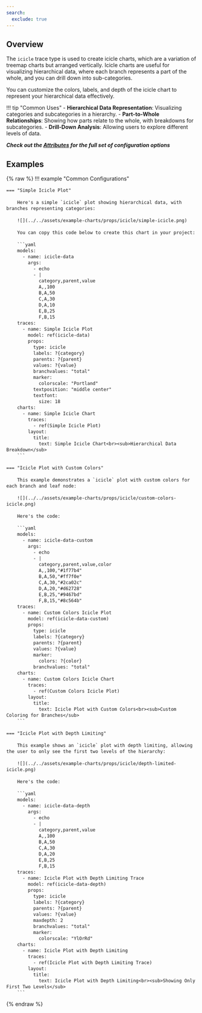 ```yaml
---
search:
  exclude: true
---
```

<!--start-->
## Overview

The `icicle` trace type is used to create icicle charts, which are a variation of treemap charts but arranged vertically. Icicle charts are useful for visualizing hierarchical data, where each branch represents a part of the whole, and you can drill down into sub-categories.

You can customize the colors, labels, and depth of the icicle chart to represent your hierarchical data effectively.

!!! tip "Common Uses"
    - **Hierarchical Data Representation**: Visualizing categories and subcategories in a hierarchy.
    - **Part-to-Whole Relationships**: Showing how parts relate to the whole, with breakdowns for subcategories.
    - **Drill-Down Analysis**: Allowing users to explore different levels of data.

_**Check out the [Attributes](../configuration/Trace/Props/Icicle/#attributes) for the full set of configuration options**_

## Examples

{% raw %}
!!! example "Common Configurations"

    === "Simple Icicle Plot"

        Here's a simple `icicle` plot showing hierarchical data, with branches representing categories:

        ![](../../assets/example-charts/props/icicle/simple-icicle.png)

        You can copy this code below to create this chart in your project:

        ```yaml
        models:
          - name: icicle-data
            args:
              - echo
              - |
                category,parent,value
                A,,100
                B,A,50
                C,A,30
                D,A,10
                E,B,25
                F,B,15
        traces:
          - name: Simple Icicle Plot
            model: ref(icicle-data)
            props:
              type: icicle
              labels: ?{category}
              parents: ?{parent}
              values: ?{value}
              branchvalues: "total"
              marker: 
                colorscale: "Portland"
              textposition: "middle center"
              textfont: 
                size: 18
        charts:
          - name: Simple Icicle Chart
            traces:
              - ref(Simple Icicle Plot)
            layout:
              title:
                text: Simple Icicle Chart<br><sub>Hierarchical Data Breakdown</sub>
        ```

    === "Icicle Plot with Custom Colors"

        This example demonstrates a `icicle` plot with custom colors for each branch and leaf node:

        ![](../../assets/example-charts/props/icicle/custom-colors-icicle.png)

        Here's the code:

        ```yaml
        models:
          - name: icicle-data-custom
            args:
              - echo
              - |
                category,parent,value,color
                A,,100,"#1f77b4"
                B,A,50,"#ff7f0e"
                C,A,30,"#2ca02c"
                D,A,20,"#d62728"
                E,B,25,"#9467bd"
                F,B,15,"#8c564b"
        traces:
          - name: Custom Colors Icicle Plot
            model: ref(icicle-data-custom)
            props:
              type: icicle
              labels: ?{category}
              parents: ?{parent}
              values: ?{value}
              marker:
                colors: ?{color}
              branchvalues: "total"
        charts:
          - name: Custom Colors Icicle Chart
            traces:
              - ref(Custom Colors Icicle Plot)
            layout:
              title:
                text: Icicle Plot with Custom Colors<br><sub>Custom Coloring for Branches</sub>
        ```

    === "Icicle Plot with Depth Limiting"

        This example shows an `icicle` plot with depth limiting, allowing the user to only see the first two levels of the hierarchy:

        ![](../../assets/example-charts/props/icicle/depth-limited-icicle.png)

        Here's the code:

        ```yaml
        models:
          - name: icicle-data-depth
            args:
              - echo
              - |
                category,parent,value
                A,,100
                B,A,50
                C,A,30
                D,A,20
                E,B,25
                F,B,15
        traces:
          - name: Icicle Plot with Depth Limiting Trace
            model: ref(icicle-data-depth)
            props:
              type: icicle
              labels: ?{category}
              parents: ?{parent}
              values: ?{value}
              maxdepth: 2
              branchvalues: "total"
              marker: 
                colorscale: "YlOrRd"
        charts:
          - name: Icicle Plot with Depth Limiting
            traces:
              - ref(Icicle Plot with Depth Limiting Trace)
            layout:
              title:
                text: Icicle Plot with Depth Limiting<br><sub>Showing Only First Two Levels</sub>
        ```
{% endraw %}
<!--end-->